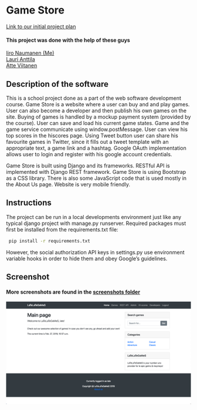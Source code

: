 # Game Store

[Link to our initial project plan](project_plan.md)

#### This project was done with the help of these guys
[Iiro Naumanen (Me)](https://github.com/iironaumanen)<br />
[Lauri Anttila](https://github.com/teekkari)<br />
[Atte Viitanen](https://github.com/viitana)

## Description of the software

This is a school project done as a part of the web software development course.
Game Store is a website where a user can buy and and play games. User can also become a developer and then publish his own games on the site. Buying of games is handled by a mockup payment system (provided by the course). User can save and load his current game states. Game and the game service communicate using window.postMessage. User can view his top scores in the hiscores page. Using Tweet button user can share his favourite games in Twitter, since it fills out a tweet template with an appropriate text, a game link and a hashtag. Google OAuth implementation allows user to login and register with his google account credentials.

Game Store is built using Django and its frameworks. RESTful API is implemented with Django REST framework. Game Store is using Bootstrap as a CSS library. There is also some JavaScript code that is used mostly in the About Us page. Website is very mobile friendly.

## Instructions

The project can be run in a local developments environment just like any typical django project with manage.py runserver. Required packages must first be installed from the requirements.txt file:
```bash
 pip install -r requirements.txt
 ```

However, the social authorization API keys in settings.py use environment variable hooks in order to hide them and obey Google’s guidelines.

## Screenshot
#### More screenshots are found in the [screenshots folder](https://github.com/iironaumanen/Game-Store/tree/master/screenshots)

![Image of the home page](https://github.com/iironaumanen/Game-Store/blob/master/screenshots/Screenshot%202019-02-27%20at%2012.37.54.png)

